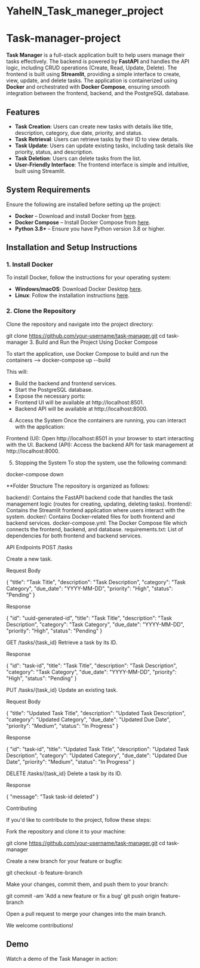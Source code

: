 # YahelN_Task_maneger_project
# Task-manager-project

**Task Manager** is a full-stack application built to help users manage their tasks effectively. 
The backend is powered by **FastAPI** and handles the API logic, including CRUD operations (Create, Read, Update, Delete). The frontend is built using **Streamlit**, providing a simple interface to create, view, update, and delete tasks. The application is containerized using **Docker** and orchestrated with **Docker Compose**, ensuring smooth integration between the frontend, backend, and the PostgreSQL database.

## Features
- **Task Creation**: Users can create new tasks with details like title, description, category, due date, priority, and status.
- **Task Retrieval**: Users can retrieve tasks by their ID to view details.
- **Task Update**: Users can update existing tasks, including task details like priority, status, and description.
- **Task Deletion**: Users can delete tasks from the list.
- **User-Friendly Interface**: The frontend interface is simple and intuitive, built using Streamlit.

## System Requirements
Ensure the following are installed before setting up the project:

- **Docker** – Download and install Docker from [here](https://www.docker.com/get-started).
- **Docker Compose** – Install Docker Compose from [here](https://docs.docker.com/compose/install/).
- **Python 3.8+** – Ensure you have Python version 3.8 or higher.

## Installation and Setup Instructions

### 1. Install Docker
To install Docker, follow the instructions for your operating system:
- **Windows/macOS**: Download Docker Desktop [here](https://www.docker.com/products/docker-desktop).
- **Linux**: Follow the installation instructions [here](https://docs.docker.com/engine/install/).

### 2. Clone the Repository
Clone the repository and navigate into the project directory:

git clone https://github.com/your-username/task-manager.git
cd task-manager
3. Build and Run the Project Using Docker Compose

To start the application, use Docker Compose to build and run the containers --> docker-compose up --build

This will:

- Build the backend and frontend services.
- Start the PostgreSQL database.
- Expose the necessary ports:
- Frontend UI will be available at http://localhost:8501.
- Backend API will be available at http://localhost:8000.

4. Access the System
Once the containers are running, you can interact with the application:

Frontend (UI): Open http://localhost:8501 in your browser to start interacting with the UI.
Backend (API): Access the backend API for task management at http://localhost:8000.

5. Stopping the System
To stop the system, use the following command:

docker-compose down


**Folder Structure
The repository is organized as follows:

backend/:  Contains the FastAPI backend code that handles the task management logic (routes for creating, updating, deleting tasks).
frontend/:  Contains the Streamlit frontend application where users interact with the system.
docker/:  Contains Docker-related files for both frontend and backend services.
docker-compose.yml: The Docker Compose file which connects the frontend, backend, and database.
requirements.txt: List of dependencies for both frontend and backend services.


API Endpoints
POST /tasks

Create a new task.

Request Body

{
  "title": "Task Title",
  "description": "Task Description",
  "category": "Task Category",
  "due_date": "YYYY-MM-DD",
  "priority": "High",
  "status": "Pending"
}

Response

{
  "id": "uuid-generated-id",
  "title": "Task Title",
  "description": "Task Description",
  "category": "Task Category",
  "due_date": "YYYY-MM-DD",
  "priority": "High",
  "status": "Pending"
}


GET /tasks/{task_id}
Retrieve a task by its ID.

Response

{
  "id": "task-id",
  "title": "Task Title",
  "description": "Task Description",
  "category": "Task Category",
  "due_date": "YYYY-MM-DD",
  "priority": "High",
  "status": "Pending"
}


PUT /tasks/{task_id}
Update an existing task.

Request Body

{
  "title": "Updated Task Title",
  "description": "Updated Task Description",
  "category": "Updated Category",
  "due_date": "Updated Due Date",
  "priority": "Medium",
  "status": "In Progress"
}

Response

{
  "id": "task-id",
  "title": "Updated Task Title",
  "description": "Updated Task Description",
  "category": "Updated Category",
  "due_date": "Updated Due Date",
  "priority": "Medium",
  "status": "In Progress"
}


DELETE /tasks/{task_id}
Delete a task by its ID.

Response

{
  "message": "Task task-id deleted"
}


Contributing

If you'd like to contribute to the project, follow these steps:

Fork the repository and clone it to your machine:

git clone https://github.com/your-username/task-manager.git
cd task-manager

Create a new branch for your feature or bugfix:

git checkout -b feature-branch

Make your changes, commit them, and push them to your branch:


git commit -am 'Add a new feature or fix a bug'
git push origin feature-branch

Open a pull request to merge your changes into the main branch.


We welcome contributions!

## Demo
Watch a demo of the Task Manager in action: 
